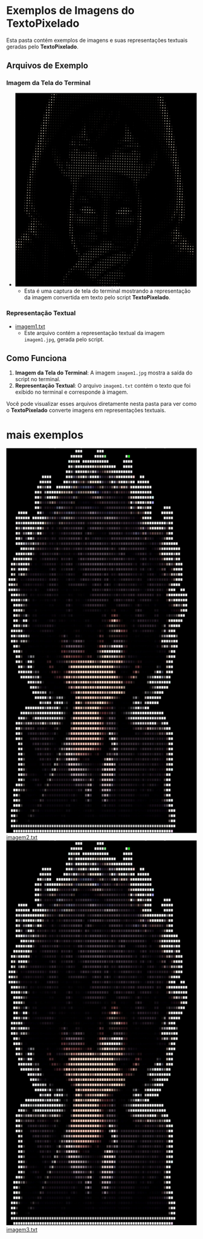 # Exemplos de Imagens do TextoPixelado

Esta pasta contém exemplos de imagens e suas representações textuais geradas pelo **TextoPixelado**.

## Arquivos de Exemplo

### Imagem da Tela do Terminal

- ![imagem1.jpg](imagem1.jpg)
  - Esta é uma captura de tela do terminal mostrando a representação da imagem convertida em texto pelo script **TextoPixelado**.

### Representação Textual

- [imagem1.txt](imagem1.txt)
  - Este arquivo contém a representação textual da imagem `imagem1.jpg`, gerada pelo script.

## Como Funciona

1. **Imagem da Tela do Terminal**: A imagem `imagem1.jpg` mostra a saída do script no terminal.
2. **Representação Textual**: O arquivo `imagem1.txt` contém o texto que foi exibido no terminal e corresponde à imagem.

Você pode visualizar esses arquivos diretamente nesta pasta para ver como o **TextoPixelado** converte imagens em representações textuais.
# mais exemplos 

![imagem2.jpg](imagem2.jpg)
[imagem2.txt](imagem2.txt)
![imagem3.jpg](imagem2.jpg)
[imagem3.txt](imagem2.txt)
